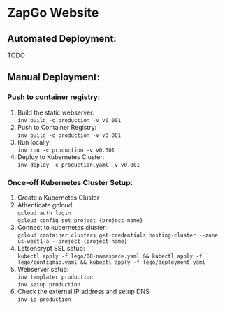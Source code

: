 ZapGo Website
=============
Automated Deployment:
-----------------
TODO

Manual Deployment:
------------------
### Push to container registry:
1. Build the static webserver:  
   `inv build -c production -v v0.001`
2. Push to Container Registry:  
   `inv build -c production -v v0.001`
3. Run locally:  
    `inv run -c production -v v0.001`  
4. Deploy to Kubernetes Cluster:  
    `inv deploy -c production.yaml -v v0.001`  

### Once-off Kubernetes Cluster Setup:
1. Create a Kubernetes Cluster
2. Athenticate gcloud:    
    `gcloud auth login`  
    `gcloud config set project {project-name}`  
3. Connect to kubernetes cluster:  
    `gcloud container clusters get-credentials hosting-cluster --zone us-west1-a --project {project-name}`  
4. Letsencrypt SSL setup:  
    `kubectl apply -f lego/00-namespace.yaml && kubectl apply -f lego/configmap.yaml && kubectl apply -f lego/deployment.yaml`  
5. Webserver setup:  
    `inv templater production`  
	`inv setup production`  
6. Check the external IP address and setup DNS:  
    `inv ip production`  